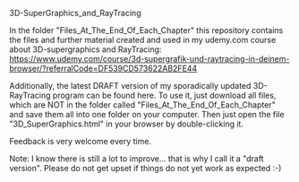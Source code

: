 3D-SuperGraphics_and_RayTracing

In the folder "Files_At_The_End_Of_Each_Chapter" this repository contains the files and further material created and used in my udemy.com course about 3D-supergraphics and RayTracing:
https://www.udemy.com/course/3d-supergrafik-und-raytracing-in-deinem-browser/?referralCode=DF539CD573622AB2FE44

Additionally, the latest DRAFT version of my sporadically updated 3D-RayTracing program can be found here. To use it, just download all files, which
   are NOT in the folder called "Files_At_The_End_Of_Each_Chapter" and save them all into one folder on your computer. 
   Then just open the file "3D_SuperGraphics.html" in your browser by double-clicking it.

Feedback is very welcome every time.
 
Note: I know there is still a lot to improve... that is why I call it a "draft version". Please do not get upset if things do not yet work as expected :-)
